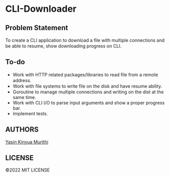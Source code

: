 # CLI-Downloader

## Problem Statement
To create a CLI application to download a ﬁle with multiple connections and be able to resume, show downloading progress on CLI.

## To-do
- Work with HTTP related packages/libraries to read ﬁle from a remote address.
- Work with ﬁle systems to write ﬁle on the disk and have resume ability.
- Goroutine to manage multiple connections and writing on the dist at the same time.
- Work with CLI I/O to parse input arguments and show a proper progress bar.
- Implement tests.

## AUTHORS
[Yasin Kinyua Murithi](https://github.com/yaska1706/) 

## LICENSE
&copy;2022 MIT LICENSE 
